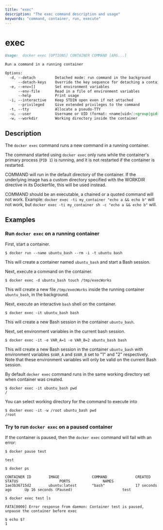 ```yaml
---
title: "exec"
description: "The exec command description and usage"
keywords: "command, container, run, execute"
---
```


# exec

```markdown
Usage:  docker exec [OPTIONS] CONTAINER COMMAND [ARG...]

Run a command in a running container

Options:
  -d, --detach         Detached mode: run command in the background
      --detach-keys    Override the key sequence for detaching a container
  -e, --env=[]         Set environment variables
      --env-file       Read in a file of environment variables
      --help           Print usage
  -i, --interactive    Keep STDIN open even if not attached
      --privileged     Give extended privileges to the command
  -t, --tty            Allocate a pseudo-TTY
  -u, --user           Username or UID (format: <name|uid>[:<group|gid>])
  -w, --workdir        Working directory inside the container
```

## Description

The `docker exec` command runs a new command in a running container.

The command started using `docker exec` only runs while the container's primary
process (`PID 1`) is running, and it is not restarted if the container is
restarted.

COMMAND will run in the default directory of the container. If the
underlying image has a custom directory specified with the WORKDIR directive
in its Dockerfile, this will be used instead.

COMMAND should be an executable, a chained or a quoted command
will not work. Example: `docker exec -ti my_container "echo a && echo b"` will
not work, but `docker exec -ti my_container sh -c "echo a && echo b"` will.

## Examples

### Run `docker exec` on a running container

First, start a container.

```console
$ docker run --name ubuntu_bash --rm -i -t ubuntu bash
```

This will create a container named `ubuntu_bash` and start a Bash session.

Next, execute a command on the container.

```console
$ docker exec -d ubuntu_bash touch /tmp/execWorks
```

This will create a new file `/tmp/execWorks` inside the running container
`ubuntu_bash`, in the background.

Next, execute an interactive `bash` shell on the container.

```console
$ docker exec -it ubuntu_bash bash
```

This will create a new Bash session in the container `ubuntu_bash`.

Next, set environment variables in the current bash session.

```console
$ docker exec -it -e VAR_A=1 -e VAR_B=2 ubuntu_bash bash
```

This will create a new Bash session in the container `ubuntu_bash` with environment
variables `$VAR_A` and `$VAR_B` set to "1" and "2" respectively. Note that these
environment variables will only be valid on the current Bash session.

By default `docker exec` command runs in the same working directory set when container was created.

```console
$ docker exec -it ubuntu_bash pwd
/
```

You can select working directory for the command to execute into

```console
$ docker exec -it -w /root ubuntu_bash pwd
/root
```


### Try to run `docker exec` on a paused container

If the container is paused, then the `docker exec` command will fail with an error:

```console
$ docker pause test

test

$ docker ps

CONTAINER ID        IMAGE               COMMAND             CREATED             STATUS                   PORTS               NAMES
1ae3b36715d2        ubuntu:latest       "bash"              17 seconds ago      Up 16 seconds (Paused)                       test

$ docker exec test ls

FATA[0000] Error response from daemon: Container test is paused, unpause the container before exec

$ echo $?
1
```
